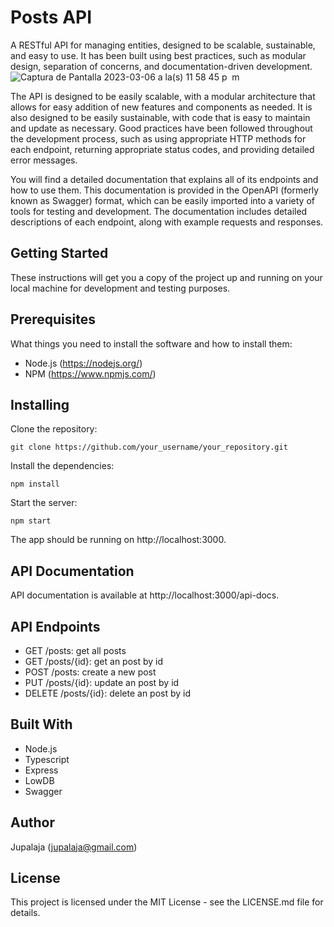 # Posts API
A RESTful API for managing entities, designed to be scalable, sustainable, and easy to use. It has been built using best practices, such as modular design, separation of concerns, and documentation-driven development.
![Captura de Pantalla 2023-03-06 a la(s) 11 58 45 p  m](https://user-images.githubusercontent.com/82126880/223324857-c7f760f1-d613-4d0b-8380-b6b3dacdc294.png)


The API is designed to be easily scalable, with a modular architecture that allows for easy addition of new features and components as needed. It is also designed to be easily sustainable, with code that is easy to maintain and update as necessary. Good practices have been followed throughout the development process, such as using appropriate HTTP methods for each endpoint, returning appropriate status codes, and providing detailed error messages.

You will find a detailed documentation that explains all of its endpoints and how to use them. This documentation is provided in the OpenAPI (formerly known as Swagger) format, which can be easily imported into a variety of tools for testing and development. The documentation includes detailed descriptions of each endpoint, along with example requests and responses.


## Getting Started
These instructions will get you a copy of the project up and running on your local machine for development and testing purposes.

## Prerequisites
What things you need to install the software and how to install them:

- Node.js (https://nodejs.org/)
- NPM (https://www.npmjs.com/)

## Installing
Clone the repository:

`
git clone https://github.com/your_username/your_repository.git
`

Install the dependencies:

`
npm install
`

Start the server:

`
npm start
`

The app should be running on http://localhost:3000.

## API Documentation
API documentation is available at http://localhost:3000/api-docs.

## API Endpoints
- GET /posts: get all posts
- GET /posts/{id}: get an post by id
- POST /posts: create a new post
- PUT /posts/{id}: update an post by id
- DELETE /posts/{id}: delete an post by id
  
## Built With
+ Node.js
+ Typescript
+ Express
+ LowDB
+ Swagger

## Author
Jupalaja (jupalaja@gmail.com)

## License
This project is licensed under the MIT License - see the LICENSE.md file for details.
